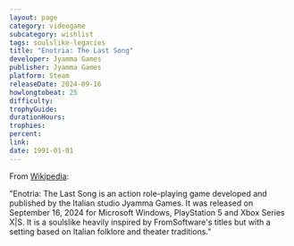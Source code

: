 ```yaml
---
layout: page
category: videogame
subcategory: wishlist
tags: soulslike-legacies
title: "Enotria: The Last Song"
developer: Jyamma Games
publisher: Jyamma Games
platform: Steam
releaseDate: 2024-09-16
howlongtobeat: 25
difficulty:
trophyGuide:
durationHours:
trophies:
percent:
link:
date: 1991-01-01
---
```


From [Wikipedia](https://en.wikipedia.org/wiki/Enotria:_The_Last_Song):

"Enotria: The Last Song is an action role-playing game developed and published by the Italian studio Jyamma Games. It was released on September 16, 2024 for Microsoft Windows, PlayStation 5 and Xbox Series X|S. It is a soulslike heavily inspired by FromSoftware's titles but with a setting based on Italian folklore and theater traditions."
